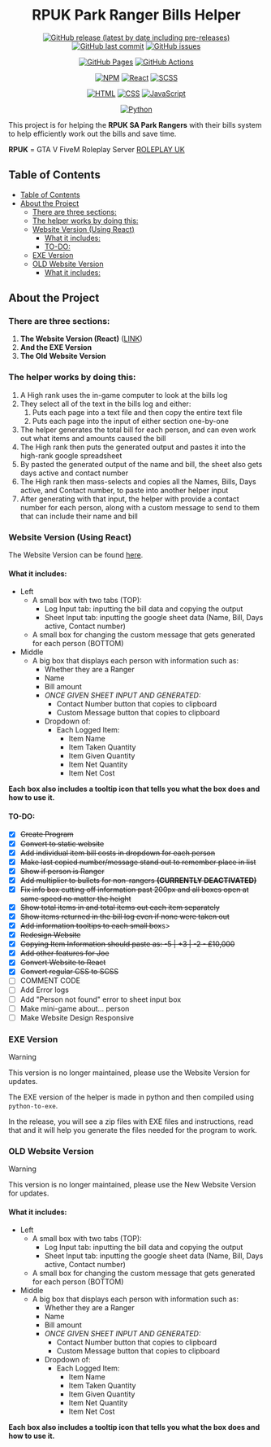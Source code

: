 <h1 align="center">
  RPUK Park Ranger Bills Helper
</h1>

<p align="center">
  <a href="github.com/KeyErrorFinn/rpuk-park-ranger-bills/releases/latest"><img alt="GitHub release (latest by date including pre-releases)" src="https://img.shields.io/github/v/release/KeyErrorFinn/rpuk-park-ranger-bills?include_prereleases" /></a>
  <a href="https://github.com/KeyErrorFinn/rpuk-park-ranger-bills/commits/main/"><img alt="GitHub last commit" src="https://img.shields.io/github/last-commit/KeyErrorFinn/rpuk-park-ranger-bills" /></a>
  <a href="https://github.com/KeyErrorFinn/rpuk-park-ranger-bills/issues"><img alt="GitHub issues" src="https://img.shields.io/github/issues-raw/KeyErrorFinn/rpuk-park-ranger-bills" /></a>
</p>
<p align="center">
  <a href="#"><img alt="GitHub Pages" src="https://img.shields.io/badge/GitHub%20Pages-121013?logo=github&logoColor=white" /></a>
  <a href="#"><img alt="GitHub Actions" src="https://img.shields.io/badge/github%20actions-%232671E5.svg?logo=githubactions&logoColor=white" /></a>
</p>
<p align="center">
  <a href="#"><img alt="NPM" src="https://img.shields.io/badge/NPM-%23CB3837.svg?logo=npm&logoColor=white" /></a>
  <a href="#"><img alt="React" src="https://img.shields.io/badge/react-%2320232a.svg?logo=react&logoColor=%2361DAFB" /></a>
  <a href="#"><img alt="SCSS" src="https://img.shields.io/badge/SASS-hotpink.svg?logo=SASS&logoColor=white" /></a>
</p>
<p align="center">
  <a href="#"><img alt="HTML" src="https://img.shields.io/badge/HTML-%23E34F26.svg?logo=html5&logoColor=white" /></a>
  <a href="#"><img alt="CSS" src="https://img.shields.io/badge/CSS-1572B6?logo=css3&logoColor=fff" /></a>
  <a href="#"><img alt="JavaScript" src="https://img.shields.io/badge/JavaScript-F7DF1E?logo=javascript&logoColor=000" /></a>
</p>
<p align="center">
  <a href="#"><img alt="Python" src="https://img.shields.io/badge/Python-3776AB?logo=python&logoColor=fff" /></a>
</p>


This project is for helping the **RPUK SA Park Rangers** with their bills system to help efficiently work out the bills and save time.

**RPUK** = GTA V FiveM Roleplay Server [ROLEPLAY UK](https://www.roleplay.co.uk)
## Table of Contents
- [Table of Contents](#table-of-contents)
- [About the Project](#about-the-project)
  - [There are three sections:](#there-are-three-sections)
  - [The helper works by doing this:](#the-helper-works-by-doing-this)
  - [Website Version (Using React)](#website-version-using-react)
    - [What it includes:](#what-it-includes)
    - [TO-DO:](#to-do)
  - [EXE Version](#exe-version)
  - [OLD Website Version](#old-website-version)
    - [What it includes:](#what-it-includes-1)


## About the Project

### There are three sections:
1) **The Website Version (React)** ([LINK](https://git.finnley.co.uk/rpuk-park-ranger-bills/))
2) **And the EXE Version**
3) **The Old Website Version**

### The helper works by doing this:
1) A High rank uses the in-game computer to look at the bills log
2) They select all of the text in the bills log and either:
    1) Puts each page into a text file and then copy the entire text file
    2) Puts each page into the input of either section one-by-one
3) The helper generates the total bill for each person, and can even work out what items and amounts caused the bill 
4) The High rank then puts the generated output and pastes it into the high-rank google spreadsheet
5) By pasted the generated output of the name and bill, the sheet also gets days active and contact number
6) The High rank then mass-selects and copies all the Names, Bills, Days active, and Contact number, to paste into another helper input
7) After generating with that input, the helper with provide a contact number for each person, along with a custom message to send to them that can include their name and bill


### Website Version (Using React)
The Website Version can be found [here](https://git.finnley.co.uk/rpuk-park-ranger-bills/).

#### What it includes:
- Left
  - A small box with two tabs (TOP):
    -  Log Input tab: inputting the bill data and copying the output
    -  Sheet Input tab: inputting the google sheet data (Name, Bill, Days active, Contact number)
  - A small box for changing the custom message that gets generated for each person (BOTTOM)
- Middle
  - A big box that displays each person with information such as:
    - Whether they are a Ranger
    - Name
    - Bill amount
    - *ONCE GIVEN SHEET INPUT AND GENERATED:*
      - Contact Number button that copies to clipboard
      - Custom Message button that copies to clipboard
    - Dropdown of:
      - Each Logged Item:
        - Item Name
        - Item Taken Quantity
        - Item Given Quantity
        - Item Net Quantity
        - Item Net Cost

**Each box also includes a tooltip icon that tells you what the box does and how to use it.**

#### TO-DO:
- [x] <s>Create Program</s>
- [x] <s>Convert to static website</s>
- [x] <s>Add individual item bill costs in dropdown for each person</s>
- [x] <s>Make last copied number/message stand out to remember place in list</s>
- [x] <s>Show if person is Ranger</s>
- [x] <s>Add multiplier to bullets for non-rangers **(CURRENTLY DEACTIVATED)**</s>
- [x] <s>Fix info box cutting off information past 200px and all boxes open at same speed no matter the height</s>
- [x] <s>Show total items in and total items out each item separately</s>
- [x] <s>Show items returned in the bill log even if none were taken out</s>
- [x] <s>Add information tooltips to each small box</s>s>
- [x] <s>Redesign Website</s>
- [x] <s>Copying Item Information should paste as: -5 | +3 | -2 - £10,000</s>
- [x] <s>Add other features for Joe</s>
- [x] <s>Convert Website to React</s>
- [x] <s>Convert regular CSS to SCSS</s>
- [ ] COMMENT CODE
- [ ] Add Error logs
- [ ] Add "Person not found" error to sheet input box
- [ ] Make mini-game about... person
- [ ] Make Website Design Responsive

### EXE Version
> [!WARNING]
> This version is no longer maintained, please use the Website Version for updates.

The EXE version of the helper is made in python and then compiled using `python-to-exe`.

In the release, you will see a zip files with EXE files and instructions, read that and it will help you generate the files needed for the program to work.

### OLD Website Version
> [!WARNING]
> This version is no longer maintained, please use the New Website Version for updates.

#### What it includes:
- Left
  - A small box with two tabs (TOP):
    -  Log Input tab: inputting the bill data and copying the output
    -  Sheet Input tab: inputting the google sheet data (Name, Bill, Days active, Contact number)
  - A small box for changing the custom message that gets generated for each person (BOTTOM)
- Middle
  - A big box that displays each person with information such as:
    - Whether they are a Ranger
    - Name
    - Bill amount
    - *ONCE GIVEN SHEET INPUT AND GENERATED:*
      - Contact Number button that copies to clipboard
      - Custom Message button that copies to clipboard
    - Dropdown of:
      - Each Logged Item:
        - Item Name
        - Item Taken Quantity
        - Item Given Quantity
        - Item Net Quantity
        - Item Net Cost

**Each box also includes a tooltip icon that tells you what the box does and how to use it.**
